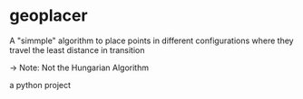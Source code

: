 # geoplacer

A "simmple" algorithm to place points in different configurations where they travel the least distance in transition

-> Note: Not the Hungarian Algorithm 



a python project

